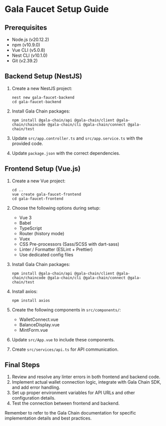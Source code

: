 # Gala Faucet Setup Guide

## Prerequisites
- Node.js (v20.12.2)
- npm (v10.9.0)
- Vue CLI (v5.0.8)
- Nest CLI (v10.1.0)
- Git (v2.39.2)

## Backend Setup (NestJS)

1. Create a new NestJS project:
   ```
   nest new gala-faucet-backend
   cd gala-faucet-backend
   ```

2. Install Gala Chain packages:
   ```
   npm install @gala-chain/api @gala-chain/client @gala-chain/chaincode @gala-chain/cli @gala-chain/connect @gala-chain/test
   ```

3. Update `src/app.controller.ts` and `src/app.service.ts` with the provided code.

4. Update `package.json` with the correct dependencies.

## Frontend Setup (Vue.js)

1. Create a new Vue project:
   ```
   cd ..
   vue create gala-faucet-frontend
   cd gala-faucet-frontend
   ```

2. Choose the following options during setup:
   - Vue 3
   - Babel
   - TypeScript
   - Router (history mode)
   - Vuex
   - CSS Pre-processors (Sass/SCSS with dart-sass)
   - Linter / Formatter (ESLint + Prettier)
   - Use dedicated config files

3. Install Gala Chain packages:
   ```
   npm install @gala-chain/api @gala-chain/client @gala-chain/chaincode @gala-chain/cli @gala-chain/connect @gala-chain/test
   ```

4. Install axios:
   ```
   npm install axios
   ```

5. Create the following components in `src/components/`:
   - WalletConnect.vue
   - BalanceDisplay.vue
   - MintForm.vue

6. Update `src/App.vue` to include these components.

7. Create `src/services/api.ts` for API communication.

## Final Steps

1. Review and resolve any linter errors in both frontend and backend code.
2. Implement actual wallet connection logic, integrate with Gala Chain SDK, and add error handling.
3. Set up proper environment variables for API URLs and other configuration details.
4. Test the connection between frontend and backend.

Remember to refer to the Gala Chain documentation for specific implementation details and best practices.